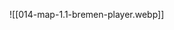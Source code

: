 ![[014-map-1.1-bremen-player.webp]]



<html>
<div id="map" style="width: 100%; height: 300px;"></div> <script src="https://unpkg.com/leaflet@1.7.1/dist/leaflet.js"></script> <link href="https://unpkg.com/leaflet@1.7.1/dist/leaflet.css" rel="stylesheet"/>  <script>   var map = L.map('map', {     crs: L.CRS.Simple,     minZoom: -2,     maxZoom: 7,   });    var bounds = [[0, 0], [3000, 2208]];   var image = L.imageOverlay('../images/014-map-1.1-bremen-player.webp', bounds).addTo(map); map.on('load', function() {     map.invalidateSize();   });    map.fitBounds(bounds); </script>
</html>
